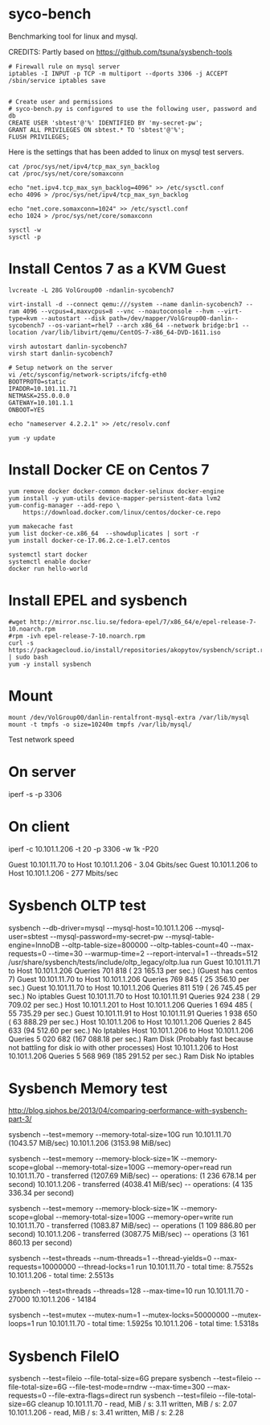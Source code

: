 # syco-bench
Benchmarking tool for linux and mysql.

CREDITS:
Partly based on https://github.com/tsuna/sysbench-tools


    # Firewall rule on mysql server
    iptables -I INPUT -p TCP -m multiport --dports 3306 -j ACCEPT
    /sbin/service iptables save


    # Create user and permissions
    # syco-bench.py is configured to use the following user, password and db
    CREATE USER 'sbtest'@'%' IDENTIFIED BY 'my-secret-pw';
    GRANT ALL PRIVILEGES ON sbtest.* TO 'sbtest'@'%';
    FLUSH PRIVILEGES;


Here is the settings that has been added to linux on mysql test servers.

    cat /proc/sys/net/ipv4/tcp_max_syn_backlog
    cat /proc/sys/net/core/somaxconn

    echo "net.ipv4.tcp_max_syn_backlog=4096" >> /etc/sysctl.conf
    echo 4096 > /proc/sys/net/ipv4/tcp_max_syn_backlog

    echo "net.core.somaxconn=1024" >> /etc/sysctl.conf
    echo 1024 > /proc/sys/net/core/somaxconn

    sysctl -w
    sysctl -p


# Install Centos 7 as a KVM Guest

    lvcreate -L 28G VolGroup00 -ndanlin-sycobench7

    virt-install -d --connect qemu:///system --name danlin-sycobench7 --ram 4096 --vcpus=4,maxvcpus=8 --vnc --noautoconsole --hvm --virt-type=kvm --autostart --disk path=/dev/mapper/VolGroup00-danlin--sycobench7 --os-variant=rhel7 --arch x86_64 --network bridge:br1 --location /var/lib/libvirt/qemu/CentOS-7-x86_64-DVD-1611.iso

    virsh autostart danlin-sycobench7
    virsh start danlin-sycobench7

    # Setup network on the server
    vi /etc/sysconfig/network-scripts/ifcfg-eth0
    BOOTPROTO=static
    IPADDR=10.101.11.71
    NETMASK=255.0.0.0
    GATEWAY=10.101.1.1
    ONBOOT=YES

    echo "nameserver 4.2.2.1" >> /etc/resolv.conf

    yum -y update


# Install Docker CE on Centos 7

    yum remove docker docker-common docker-selinux docker-engine
    yum install -y yum-utils device-mapper-persistent-data lvm2
    yum-config-manager --add-repo \
        https://download.docker.com/linux/centos/docker-ce.repo

    yum makecache fast
    yum list docker-ce.x86_64  --showduplicates | sort -r
    yum install docker-ce-17.06.2.ce-1.el7.centos

    systemctl start docker
    systemctl enable docker
    docker run hello-world

# Install EPEL and sysbench

    #wget http://mirror.nsc.liu.se/fedora-epel/7/x86_64/e/epel-release-7-10.noarch.rpm
    #rpm -ivh epel-release-7-10.noarch.rpm
    curl -s https://packagecloud.io/install/repositories/akopytov/sysbench/script.rpm.sh | sudo bash
    yum -y install sysbench


# Mount

    mount /dev/VolGroup00/danlin-rentalfront-mysql-extra /var/lib/mysql
    mount -t tmpfs -o size=10240m tmpfs /var/lib/mysql/


Test network speed

# On server
iperf -s -p 3306

# On client
iperf -c 10.101.1.206 -t 20 -p 3306 -w 1k -P20

Guest 10.101.11.70 to Host 10.101.1.206  - 3.04 Gbits/sec
Guest 10.101.1.206 to Host 10.101.1.206  - 277 Mbits/sec



# Sysbench OLTP test
sysbench --db-driver=mysql --mysql-host=10.101.1.206 --mysql-user=sbtest --mysql-password=my-secret-pw --mysql-table-engine=InnoDB --oltp-table-size=800000 --oltp-tables-count=40 --max-requests=0 --time=30 --warmup-time=2 --report-interval=1 --threads=512 /usr/share/sysbench/tests/include/oltp_legacy/oltp.lua run
Guest 10.101.11.71 to Host 10.101.1.206 Queries   701 818 ( 23 165.13 per sec.) (Guest has centos 7)
Guest 10.101.11.70 to Host 10.101.1.206 Queries   769 845 ( 25 356.10 per sec.)
Guest 10.101.11.70 to Host 10.101.1.206 Queries   811 519 ( 26 745.45 per sec.) No iptables
Guest 10.101.11.70 to Host 10.101.11.91 Queries   924 238 ( 29 709.02 per sec.)
Host  10.101.1.201 to Host 10.101.1.206 Queries 1 694 485 ( 55 735.29 per sec.)
Guest 10.101.11.91 to Host 10.101.11.91 Queries 1 938 650 ( 63 888.29 per sec.)
Host  10.101.1.206 to Host 10.101.1.206 Queries 2 845 633  (94 512.60 per sec.) No Iptables
Host  10.101.1.206 to Host 10.101.1.206 Queries 5 020 682 (167 088.18 per sec.) Ram Disk (Probably fast because not battling for disk io with other processes)
Host  10.101.1.206 to Host 10.101.1.206 Queries 5 568 969 (185 291.52 per sec.) Ram Disk No iptables

# Sysbench Memory test
http://blog.siphos.be/2013/04/comparing-performance-with-sysbench-part-3/

sysbench --test=memory --memory-total-size=10G run
10.101.11.70 (1043.57 MiB/sec)
10.101.1.206 (3153.98 MiB/sec)


sysbench --test=memory --memory-block-size=1K --memory-scope=global --memory-total-size=100G --memory-oper=read run
10.101.11.70 - transferred (1207.69 MiB/sec) -- operations: (1 236 678.14 per second)
10.101.1.206 - transferred (4038.41 MiB/sec) -- operations: (4 135 336.34 per second)


sysbench --test=memory --memory-block-size=1K --memory-scope=global --memory-total-size=100G --memory-oper=write run
10.101.11.70 - transferred (1083.87 MiB/sec) -- operations (1 109 886.80 per second)
10.101.1.206 - transferred (3087.75 MiB/sec) -- operations (3 161 860.13 per second)


sysbench --test=threads --num-threads=1 --thread-yields=0 --max-requests=10000000 --thread-locks=1 run
10.101.11.70 - total time: 8.7552s
10.101.1.206 - total time: 2.5513s


sysbench --test=threads --threads=128 --max-time=10 run
10.101.11.70 - 27000
10.101.1.206 - 14184


sysbench --test=mutex --mutex-num=1 --mutex-locks=50000000 --mutex-loops=1 run
10.101.11.70 - total time: 1.5925s
10.101.1.206 - total time: 1.5318s

# Sysbench FileIO
sysbench --test=fileio --file-total-size=6G prepare
sysbench --test=fileio --file-total-size=6G --file-test-mode=rndrw --max-time=300 --max-requests=0 --file-extra-flags=direct run
sysbench --test=fileio --file-total-size=6G cleanup
10.101.11.70 - read, MiB / s: 3.11 written, MiB / s: 2.07
10.101.1.206 - read, MiB / s: 3.41 written, MiB / s: 2.28


